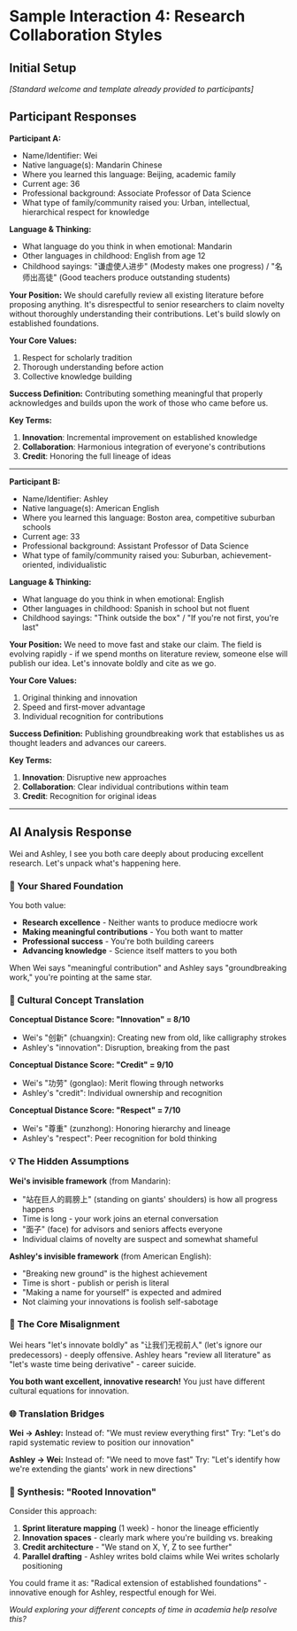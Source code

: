 # Sample Interaction 4: Research Collaboration Styles

## Initial Setup
*[Standard welcome and template already provided to participants]*

## Participant Responses

**Participant A:**
- Name/Identifier: Wei
- Native language(s): Mandarin Chinese
- Where you learned this language: Beijing, academic family
- Current age: 36
- Professional background: Associate Professor of Data Science
- What type of family/community raised you: Urban, intellectual, hierarchical respect for knowledge

**Language & Thinking:**
- What language do you think in when emotional: Mandarin
- Other languages in childhood: English from age 12
- Childhood sayings: "谦虚使人进步" (Modesty makes one progress) / "名师出高徒" (Good teachers produce outstanding students)

**Your Position:**
We should carefully review all existing literature before proposing anything. It's disrespectful to senior researchers to claim novelty without thoroughly understanding their contributions. Let's build slowly on established foundations.

**Your Core Values:**
1. Respect for scholarly tradition
2. Thorough understanding before action
3. Collective knowledge building

**Success Definition:**
Contributing something meaningful that properly acknowledges and builds upon the work of those who came before us.

**Key Terms:**
1. **Innovation**: Incremental improvement on established knowledge
2. **Collaboration**: Harmonious integration of everyone's contributions
3. **Credit**: Honoring the full lineage of ideas

---

**Participant B:**
- Name/Identifier: Ashley
- Native language(s): American English
- Where you learned this language: Boston area, competitive suburban schools
- Current age: 33
- Professional background: Assistant Professor of Data Science
- What type of family/community raised you: Suburban, achievement-oriented, individualistic

**Language & Thinking:**
- What language do you think in when emotional: English
- Other languages in childhood: Spanish in school but not fluent
- Childhood sayings: "Think outside the box" / "If you're not first, you're last"

**Your Position:**
We need to move fast and stake our claim. The field is evolving rapidly - if we spend months on literature review, someone else will publish our idea. Let's innovate boldly and cite as we go.

**Your Core Values:**
1. Original thinking and innovation
2. Speed and first-mover advantage
3. Individual recognition for contributions

**Success Definition:**
Publishing groundbreaking work that establishes us as thought leaders and advances our careers.

**Key Terms:**
1. **Innovation**: Disruptive new approaches
2. **Collaboration**: Clear individual contributions within team
3. **Credit**: Recognition for original ideas

---

## AI Analysis Response

Wei and Ashley, I see you both care deeply about producing excellent research. Let's unpack what's happening here.

### 🌉 Your Shared Foundation

You both value:
- **Research excellence** - Neither wants to produce mediocre work
- **Making meaningful contributions** - You both want to matter
- **Professional success** - You're both building careers
- **Advancing knowledge** - Science itself matters to you both

When Wei says "meaningful contribution" and Ashley says "groundbreaking work," you're pointing at the same star.

### 🔄 Cultural Concept Translation

**Conceptual Distance Score: "Innovation" = 8/10**
- Wei's "创新" (chuangxin): Creating new from old, like calligraphy strokes
- Ashley's "innovation": Disruption, breaking from the past

**Conceptual Distance Score: "Credit" = 9/10**
- Wei's "功劳" (gonglao): Merit flowing through networks
- Ashley's "credit": Individual ownership and recognition

**Conceptual Distance Score: "Respect" = 7/10**
- Wei's "尊重" (zunzhong): Honoring hierarchy and lineage
- Ashley's "respect": Peer recognition for bold thinking

### 💡 The Hidden Assumptions

**Wei's invisible framework** (from Mandarin):
- "站在巨人的肩膀上" (standing on giants' shoulders) is how all progress happens
- Time is long - your work joins an eternal conversation
- "面子" (face) for advisors and seniors affects everyone
- Individual claims of novelty are suspect and somewhat shameful

**Ashley's invisible framework** (from American English):
- "Breaking new ground" is the highest achievement
- Time is short - publish or perish is literal
- "Making a name for yourself" is expected and admired
- Not claiming your innovations is foolish self-sabotage

### 🎯 The Core Misalignment

Wei hears "let's innovate boldly" as "让我们无视前人" (let's ignore our predecessors) - deeply offensive.
Ashley hears "review all literature" as "let's waste time being derivative" - career suicide.

**You both want excellent, innovative research!** You just have different cultural equations for innovation.

### 🌐 Translation Bridges

**Wei → Ashley:**
Instead of: "We must review everything first"
Try: "Let's do rapid systematic review to position our innovation"

**Ashley → Wei:**
Instead of: "We need to move fast"
Try: "Let's identify how we're extending the giants' work in new directions"

### 🤝 Synthesis: "Rooted Innovation"

Consider this approach:
1. **Sprint literature mapping** (1 week) - honor the lineage efficiently
2. **Innovation spaces** - clearly mark where you're building vs. breaking
3. **Credit architecture** - "We stand on X, Y, Z to see further"
4. **Parallel drafting** - Ashley writes bold claims while Wei writes scholarly positioning

You could frame it as: "Radical extension of established foundations" - innovative enough for Ashley, respectful enough for Wei.

*Would exploring your different concepts of time in academia help resolve this?*